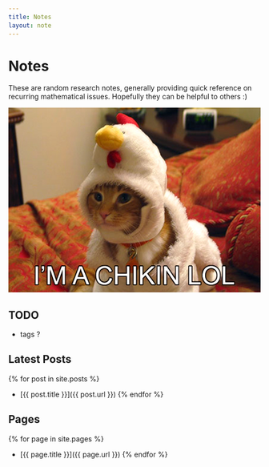```yaml
---
title: Notes
layout: note
---
```


# Notes

These are random research notes, generally providing quick reference
on recurring mathematical issues. Hopefully they can be helpful to
others :)

![I'M A CHIKIN LOL](chikin.jpg)

## TODO
   - tags ?

## Latest Posts

{% for post in site.posts %}
   -  [{{ post.title }}]({{ post.url }})
{% endfor %}

## Pages

{% for page in site.pages %}
   -  [{{ page.title }}]({{ page.url }})
{% endfor %}



